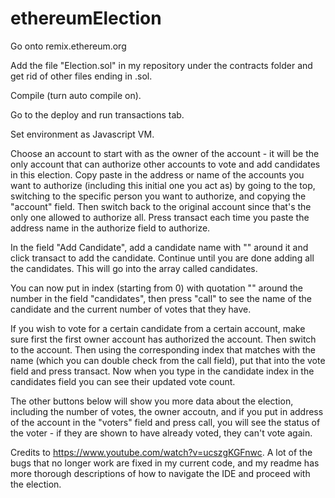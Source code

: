 # ethereumElection

Go onto remix.ethereum.org

Add the file "Election.sol" in my repository under the contracts folder and get rid of other files ending in .sol.

Compile (turn auto compile on).

Go to the deploy and run transactions tab.

Set environment as Javascript VM.

Choose an account to start with as the owner of the account - it will be the only account that can authorize other accounts to vote and add candidates in this election. Copy paste in the address or name of the accounts you want to authorize (including this initial one you act as) by going to the top, switching to the specific person you want to authorize, and copying the "account" field. Then switch back to the original account since that's the only one allowed to authorize all. Press transact each time you paste the address name in the authorize field to authorize.

In the field "Add Candidate", add a candidate name with "" around it and click transact to add the candidate. Continue until you are done adding all the candidates. This will go into the array called candidates.

You can now put in index (starting from 0) with quotation "" around the number in the field "candidates", then press "call" to see the name of the candidate and the current number of votes that they have.

If you wish to vote for a certain candidate from a certain account, make sure first the first owner account has authorized the account. Then switch to the account. Then using the corresponding index that matches with the name (which you can double check from the call field), put that into the vote field and press transact. Now when you type in the candidate index in the candidates field you can see their updated vote count.

The other buttons below will show you more data about the election, including the number of votes, the owner accoutn, and if you put in address of the account in the "voters" field and press call, you will see the status of the voter - if they are shown to have already voted, they can't vote again.


Credits to https://www.youtube.com/watch?v=ucszgKGFnwc. A lot of the bugs that no longer work are fixed in my current code, and my readme has more thorough descriptions of how to navigate the IDE and proceed with the election.
